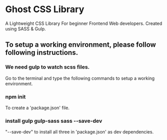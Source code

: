 # Ghost CSS Library
A Lightweight CSS Library For beginner Frontend Web developers. Created using SASS & Gulp.

## To setup a working environment, please follow following instructions.
### We need gulp to watch scss files. 
Go to the terminal and type the following commands to setup a working environment.
### npm init 
To create a 'package.json' file.
### install gulp gulp-sass sass --save-dev
"--save-dev" to install all three in 'package.json' as dev dependencies.
